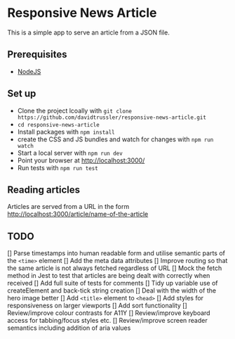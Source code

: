 # Responsive News Article

This is a simple app to serve an article from a JSON file. 

## Prerequisites

- [NodeJS](https://nodejs.org/)

## Set up

- Clone the project lcoally with `git clone https://github.com/davidtrussler/responsive-news-article.git`
- `cd responsive-news-article`
- Install packages with `npm install`
- create the CSS and JS bundles and watch for changes with `npm run watch`
- Start a local server with `npm run dev`
- Point your browser at [http://localhost:3000/](http://localhost:3000/)
- Run tests with `npm run test`

## Reading articles

Articles are served from a URL in the form [http://localhost:3000/article/name-of-the-article](http://localhost:3000/article/name-of-the-article)

## TODO

[] Parse timestamps into human readable form and utilise semantic parts of the `<time>` element
[] Add the meta data attributes
[] Improve routing so that the same article is not always fetched regardless of URL
[] Mock the fetch method in Jest to test that articles are being dealt with correctly when received
[] Add full suite of tests for comments
[] Tidy up variable use of createElement and back-tick string creation
[] Deal with the width of the hero image better
[] Add `<title>` element to `<head>`
[] Add styles for responsiveness on larger viewports
[] Add sort functionality
[] Review/improve colour contrasts for A11Y
[] Review/improve keyboard access for tabbing/focus styles etc.
[] Review/improve screen reader semantics including addition of aria values
